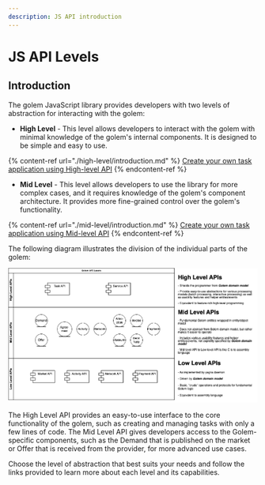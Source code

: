```yaml
---
description: JS API introduction
---
```


# JS API Levels

## Introduction

The golem JavaScript library provides developers with two levels of abstraction for interacting with the golem:

- **High Level** - This level allows developers to interact with the golem with minimal knowledge of the golem's internal components. It is designed to be simple and easy to use.

{% content-ref url="./high-level/introduction.md" %}
[Create your own task application using High-level API](./high-level/introduction.md)
{% endcontent-ref %}

- **Mid Level** - This level allows developers to use the library for more complex cases, and it requires knowledge of the golem's component architecture. It provides more fine-grained control over the golem's functionality.

{% content-ref url="./mid-level/introduction.md" %}
[Create your own task application using Mid-level API](./mid-level/introduction.md)
{% endcontent-ref %}

The following diagram illustrates the division of the individual parts of the golem:

![Golem Component Architecture](../.gitbook/assets/golem-api-layers.png)

The High Level API provides an easy-to-use interface to the core functionality of the golem, such as creating and managing tasks with only a few lines of code.
The Mid Level API gives developers access to the Golem-specific components, such as the Demand that is published on the market or Offer that is received from the provider, for more advanced use cases.

Choose the level of abstraction that best suits your needs and follow the links provided to learn more about each level and its capabilities.
